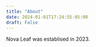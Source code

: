 ```yaml
---
title: "About"
date: 2024-01-01T17:24:55-05:00
draft: False
---
```


Nova Leaf was establised in 2023.